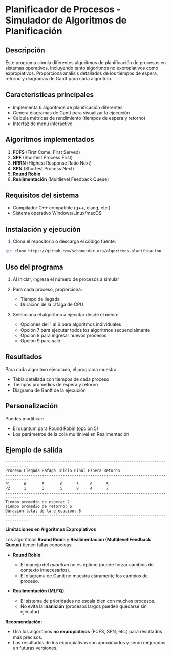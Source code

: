 # Planificador de Procesos - Simulador de Algoritmos de Planificación

## Descripción
Este programa simula diferentes algoritmos de planificación de procesos en sistemas operativos, incluyendo tanto algoritmos no expropiativos como expropiativos. Proporciona análisis detallados de los tiempos de espera, retorno y diagramas de Gantt para cada algoritmo.

## Características principales
- Implementa 6 algoritmos de planificación diferentes
- Genera diagramas de Gantt para visualizar la ejecución
- Calcula métricas de rendimiento (tiempos de espera y retorno)
- Interfaz de menú interactivo

## Algoritmos implementados
1. **FCFS** (First Come, First Served)
2. **SPF** (Shortest Process First)
3. **HRRN** (Highest Response Ratio Next)
4. **SPN** (Shortest Process Next)
5. **Round Robin**
6. **Realimentación** (Multilevel Feedback Queue)

## Requisitos del sistema
- Compilador C++ compatible (g++, clang, etc.)
- Sistema operativo Windows/Linux/macOS

## Instalación y ejecución
1. Clona el repositorio o descarga el código fuente:
```bash
git clone https://github.com/schnneider-utp/algoritmos-planificacion
```

## Uso del programa
1. Al iniciar, ingresa el número de procesos a simular
2. Para cada proceso, proporciona:
   - Tiempo de llegada
   - Duración de la ráfaga de CPU

3. Selecciona el algoritmo a ejecutar desde el menú:
   - Opciones del 1 al 6 para algoritmos individuales
   - Opción 7 para ejecutar todos los algoritmos secuencialmente
   - Opción 8 para ingresar nuevos procesos
   - Opción 9 para salir

## Resultados
Para cada algoritmo ejecutado, el programa muestra:
- Tabla detallada con tiempos de cada proceso
- Tiempos promedios de espera y retorno
- Diagrama de Gantt de la ejecución

## Personalización
Puedes modificar:
- El quantum para Round Robin (opción 5)
- Los parámetros de la cola multinivel en Realimentación

## Ejemplo de salida
```
--------------------------------------------------------------------------------
Proceso Llegada Rafaga Inicio Final Espera Retorno
--------------------------------------------------------------------------------
P1      0       5       0      5     0      5
P2      1       3       5      8     4      7
--------------------------------------------------------------------------------
Tiempo promedio de espera: 2
Tiempo promedio de retorno: 6
Duracion total de la ejecucion: 8
--------------------------------------------------------------------------------
```
**Limitaciones en Algoritmos Expropiativos**  

Los algoritmos **Round Robin** y **Realimentación (Multilevel Feedback Queue)** tienen fallas conocidas:  

- **Round Robin**:  
  - El manejo del *quantum* no es óptimo (puede forzar cambios de contexto innecesarios).  
  - El diagrama de Gantt no muestra claramente los cambios de proceso.  

- **Realimentación (MLFQ)**:  
  - El sistema de prioridades no escala bien con muchos procesos.  
  - No evita la **inanición** (procesos largos pueden quedarse sin ejecutar).  

**Recomendación:**  
- Usa los algoritmos **no expropiativos** (FCFS, SPN, etc.) para resultados más precisos.  
- Los resultados de los expropiativos son aproximados y serán mejorados en futuras versiones.  
